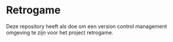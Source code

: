 # Retrogame
Deze repository heeft als doe om een version control management omgeving te zijn voor het project retrogame.
